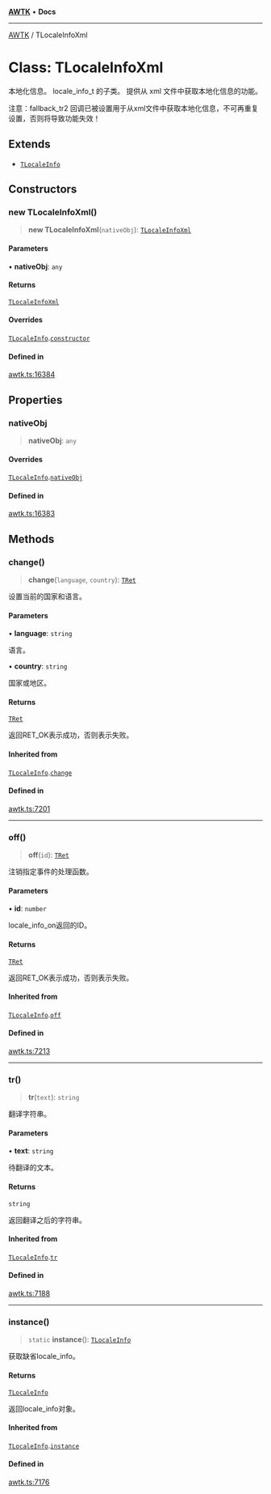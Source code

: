 [**AWTK**](../README.md) • **Docs**

***

[AWTK](../globals.md) / TLocaleInfoXml

# Class: TLocaleInfoXml

本地化信息。
locale_info_t 的子类。
提供从 xml 文件中获取本地化信息的功能。

注意：fallback_tr2 回调已被设置用于从xml文件中获取本地化信息，不可再重复设置，否则将导致功能失效！

## Extends

- [`TLocaleInfo`](TLocaleInfo.md)

## Constructors

### new TLocaleInfoXml()

> **new TLocaleInfoXml**(`nativeObj`): [`TLocaleInfoXml`](TLocaleInfoXml.md)

#### Parameters

• **nativeObj**: `any`

#### Returns

[`TLocaleInfoXml`](TLocaleInfoXml.md)

#### Overrides

[`TLocaleInfo`](TLocaleInfo.md).[`constructor`](TLocaleInfo.md#constructors)

#### Defined in

[awtk.ts:16384](https://github.com/zlgopen/awtk-binding/blob/a193834fdb1c1ee98bdcf84db4b6e5fd059e1d7c/tools/code_gen/js/output/awtk.ts#L16384)

## Properties

### nativeObj

> **nativeObj**: `any`

#### Overrides

[`TLocaleInfo`](TLocaleInfo.md).[`nativeObj`](TLocaleInfo.md#nativeobj)

#### Defined in

[awtk.ts:16383](https://github.com/zlgopen/awtk-binding/blob/a193834fdb1c1ee98bdcf84db4b6e5fd059e1d7c/tools/code_gen/js/output/awtk.ts#L16383)

## Methods

### change()

> **change**(`language`, `country`): [`TRet`](../enumerations/TRet.md)

设置当前的国家和语言。

#### Parameters

• **language**: `string`

语言。

• **country**: `string`

国家或地区。

#### Returns

[`TRet`](../enumerations/TRet.md)

返回RET_OK表示成功，否则表示失败。

#### Inherited from

[`TLocaleInfo`](TLocaleInfo.md).[`change`](TLocaleInfo.md#change)

#### Defined in

[awtk.ts:7201](https://github.com/zlgopen/awtk-binding/blob/a193834fdb1c1ee98bdcf84db4b6e5fd059e1d7c/tools/code_gen/js/output/awtk.ts#L7201)

***

### off()

> **off**(`id`): [`TRet`](../enumerations/TRet.md)

注销指定事件的处理函数。

#### Parameters

• **id**: `number`

locale_info_on返回的ID。

#### Returns

[`TRet`](../enumerations/TRet.md)

返回RET_OK表示成功，否则表示失败。

#### Inherited from

[`TLocaleInfo`](TLocaleInfo.md).[`off`](TLocaleInfo.md#off)

#### Defined in

[awtk.ts:7213](https://github.com/zlgopen/awtk-binding/blob/a193834fdb1c1ee98bdcf84db4b6e5fd059e1d7c/tools/code_gen/js/output/awtk.ts#L7213)

***

### tr()

> **tr**(`text`): `string`

翻译字符串。

#### Parameters

• **text**: `string`

待翻译的文本。

#### Returns

`string`

返回翻译之后的字符串。

#### Inherited from

[`TLocaleInfo`](TLocaleInfo.md).[`tr`](TLocaleInfo.md#tr)

#### Defined in

[awtk.ts:7188](https://github.com/zlgopen/awtk-binding/blob/a193834fdb1c1ee98bdcf84db4b6e5fd059e1d7c/tools/code_gen/js/output/awtk.ts#L7188)

***

### instance()

> `static` **instance**(): [`TLocaleInfo`](TLocaleInfo.md)

获取缺省locale_info。

#### Returns

[`TLocaleInfo`](TLocaleInfo.md)

返回locale_info对象。

#### Inherited from

[`TLocaleInfo`](TLocaleInfo.md).[`instance`](TLocaleInfo.md#instance)

#### Defined in

[awtk.ts:7176](https://github.com/zlgopen/awtk-binding/blob/a193834fdb1c1ee98bdcf84db4b6e5fd059e1d7c/tools/code_gen/js/output/awtk.ts#L7176)
